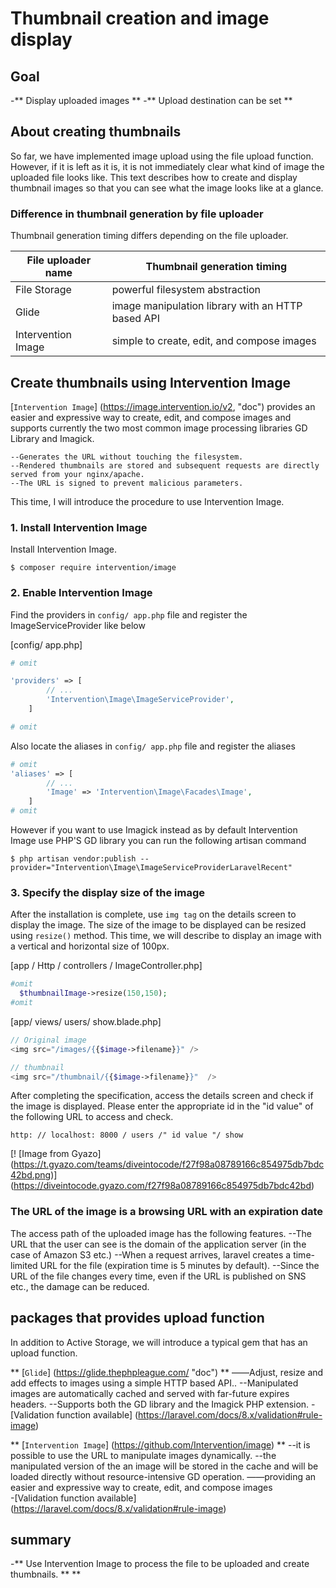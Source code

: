 # Thumbnail creation and image display

## Goal
-** Display uploaded images **
-** Upload destination can be set **

## About creating thumbnails

So far, we have implemented image upload using the file upload function.
However, if it is left as it is, it is not immediately clear what kind of image the uploaded file looks like.
This text describes how to create and display thumbnail images so that you can see what the image looks like at a glance.

### Difference in thumbnail generation by file uploader

Thumbnail generation timing differs depending on the file uploader.

| File uploader name | Thumbnail generation timing |
|-|-|
| File Storage | powerful filesystem abstraction |
| Glide | image manipulation library with an HTTP based API |
| Intervention Image | simple to create, edit, and compose images |

## Create thumbnails using Intervention Image

[`Intervention Image`] (https://image.intervention.io/v2, "doc") provides an easier and expressive way to create, edit, and compose images and supports currently the two most common image processing libraries GD Library and Imagick.
 
    --Generates the URL without touching the filesystem.
    --Rendered thumbnails are stored and subsequent requests are directly served from your nginx/apache.
    --The URL is signed to prevent malicious parameters.

This time, I will introduce the procedure to use Intervention Image.

### 1. Install Intervention Image

Install Intervention Image.

```
$ composer require intervention/image
```

### 2. Enable Intervention Image

Find the providers in `config/ app.php` file and register the ImageServiceProvider like below

[config/ app.php]

```php
# omit

'providers' => [
        // ...
        'Intervention\Image\ImageServiceProvider',
    ]

# omit
```
Also locate the aliases in `config/ app.php` file and register the aliases

```php
# omit
'aliases' => [
        // ...
        'Image' => 'Intervention\Image\Facades\Image',
    ]
# omit
```
However if you want to use Imagick instead as by default Intervention Image use PHP'S GD library you can run the following artisan command 

```
$ php artisan vendor:publish --provider="Intervention\Image\ImageServiceProviderLaravelRecent"
```

### 3. Specify the display size of the image

After the installation is complete, use `img tag` on the details screen to display the image.
The size of the image to be displayed can be resized using `resize()` method.
This time, we will describe to display an image with a vertical and horizontal size of 100px.

[app / Http / controllers / ImageController.php]

```php
#omit
  $thumbnailImage->resize(150,150);
#omit
```
[app/ views/ users/ show.blade.php]

```php
// Original image 
<img src="/images/{{$image->filename}}" />

// thumbnail
<img src="/thumbnail/{{$image->filename}}"  />

```



After completing the specification, access the details screen and check if the image is displayed.
Please enter the appropriate id in the "id value" of the following URL to access and check.

`http: // localhost: 8000 / users /" id value "/ show`

[! [Image from Gyazo] (https://t.gyazo.com/teams/diveintocode/f27f98a08789166c854975db7bdc42bd.png)] (https://diveintocode.gyazo.com/f27f98a08789166c854975db7bdc42bd)

### The URL of the image is a browsing URL with an expiration date

The access path of the uploaded image has the following features.
--The URL that the user can see is the domain of the application server (in the case of Amazon S3 etc.)
--When a request arrives, laravel creates a time-limited URL for the file (expiration time is 5 minutes by default).
--Since the URL of the file changes every time, even if the URL is published on SNS etc., the damage can be reduced.

## packages that provides upload function

In addition to Active Storage, we will introduce a typical gem that has an upload function.

** [`Glide`] (https://glide.thephpleague.com/ "doc") **
  ――Adjust, resize and add effects to images using a simple HTTP based API..
  --Manipulated images are automatically cached and served with far-future expires headers.
  --Supports both the GD library and the Imagick PHP extension.
  -[Validation function available] (https://laravel.com/docs/8.x/validation#rule-image)

** [`Intervention Image`] (https://github.com/Intervention/image) **
  --it is possible to use the URL to manipulate images dynamically.
  --the manipulated version of the an image will be stored in the cache and will be loaded directly without resource-intensive GD operation.
  ――providing an easier and expressive way to create, edit, and compose images    
  -[Validation function available] (https://laravel.com/docs/8.x/validation#rule-image)

## summary
-** Use Intervention Image to process the file to be uploaded and create thumbnails. ** **